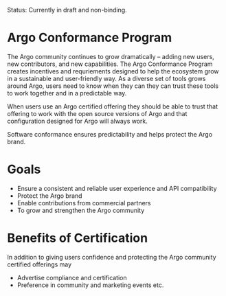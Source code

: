 Status: Currently in draft and non-binding. 

# Argo Conformance Program
The Argo community continues to grow dramatically – adding new users, new contributors, and new capabilities. The Argo Conformance Program creates incentives and requriements designed to help the ecosystem grow in a sustainable and user-friendly way. As a diverse set of tools grows around Argo, users need to know when they can they can trust these tools to work together and in a predictable way.

When users use an Argo certified offering they should be able to trust that offering to work with the open source versions of Argo and that configuration designed for Argo will always work.

Software conformance ensures predictability and helps protect the Argo brand. 

# Goals
* Ensure a consistent and reliable user experience and API compatibility 
* Protect the Argo brand
* Enable contributions from commercial partners
* To grow and strengthen the Argo community

# Benefits of Certification
In addition to giving users confidence and protecting the Argo community certified offerings may
* Advertise compliance and certification
* Preference in community and marketing events etc.